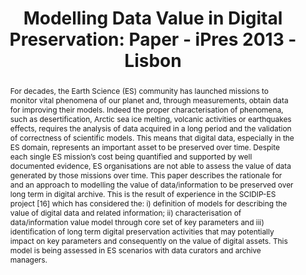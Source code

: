---
abstract: 'For decades, the Earth Science (ES) community has launched missions to
  monitor vital phenomena of our planet and, through measurements, obtain data for
  improving their models. Indeed the proper characterisation of phenomena, such as
  desertification, Arctic sea ice melting, volcanic activities or earthquakes effects,
  requires the analysis of data acquired in a long period and the validation of correctness
  of scientific models. This means that digital data, especially in the ES domain,
  represents an important asset to be preserved over time. Despite each single ES
  mission’s cost being quantified and supported by well documented evidence, ES organisations
  are not able to assess the value of data generated by those missions over time.
  This paper describes the rationale for and an approach to modelling the value of
  data/information to be preserved over long term in digital archive. This is the
  result of experience in the SCIDIP-ES project [16] which has considered the: i)
  definition of models for describing the value of digital data and related information;
  ii) characterisation of data/information value model through core set of key parameters
  and iii) identification of long term digital preservation activities that may potentially
  impact on key parameters and consequently on the value of digital assets. This model
  is being assessed in ES scenarios with data curators and archive managers.'
creators:
- Tona, Calogera
- Albani, Mirko
- Matthews, Brian
- Caruso, Giuseppa
- Briguglio, Luigi
date: null
document_url: https://services.phaidra.univie.ac.at/api/object/o:378046/download
grand_parent: iPRES
institutions: []
keywords:
- value of data/information
- value model
- sustainability
- long term data preservation
- earth science (es)
- lisbon
landing_page_url: https://phaidra.univie.ac.at/o:378046
language: eng
layout: publication
license: CC BY-SA 2.0 AT
notes_url: null
parent: iPRES 2013
presentation_url: null
size: 593313
source_name: iPRES
title: 'Modelling Data Value in Digital Preservation: Paper - iPres 2013 - Lisbon'
type: paper
year: 2013
---
